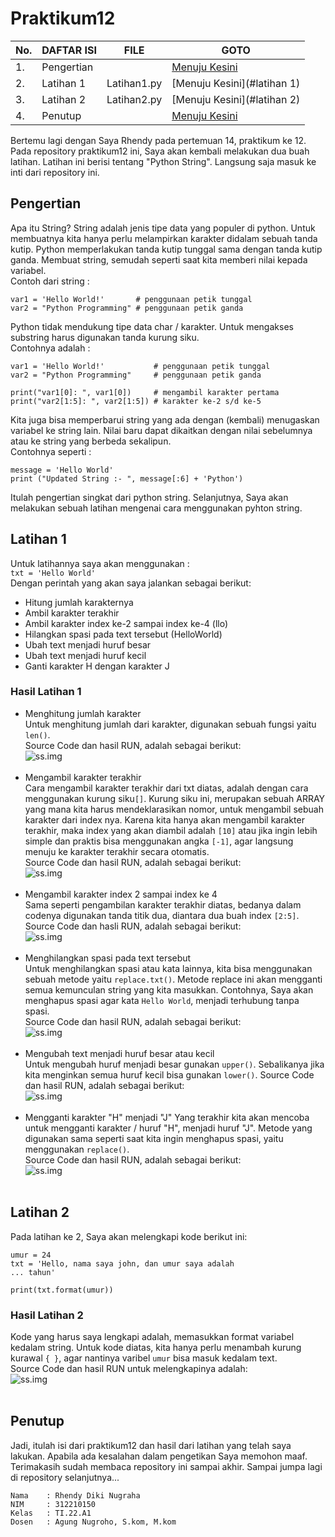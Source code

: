 # Praktikum12
| No.| DAFTAR ISI | FILE        | GOTO                         |
|----|------------|-------------|------------------------------|
| 1. | Pengertian |             | [Menuju Kesini](#pengertian) |
| 2. | Latihan 1  | Latihan1.py | [Menuju Kesini](#latihan 1)  |
| 3. | Latihan 2  | Latihan2.py | [Menuju Kesini](#latihan 2)  |
| 4. | Penutup    |             | [Menuju Kesini](#penutup)    |

Bertemu lagi dengan Saya Rhendy pada pertemuan 14, praktikum ke 12. Pada repository praktikum12 ini,  Saya akan kembali
melakukan dua buah latihan. Latihan ini berisi tentang "Python String". Langsung saja masuk ke inti dari repository ini.

## Pengertian
Apa itu String? String adalah jenis tipe data yang populer di python. Untuk membuatnya kita hanya perlu melampirkan
karakter didalam sebuah tanda kutip. Python memperlakukan tanda kutip tunggal sama dengan tanda kutip ganda. Membuat 
string, semudah seperti saat kita memberi nilai kepada variabel.<br/>
Contoh dari string :<br/>
```
var1 = 'Hello World!'       # penggunaan petik tunggal
var2 = "Python Programming" # penggunaan petik ganda
```
Python tidak mendukung tipe data char / karakter. Untuk mengakses substring harus digunakan tanda kurung siku.<br/>
Contohnya adalah :
```
var1 = 'Hello World!'           # penggunaan petik tunggal
var2 = "Python Programming"     # penggunaan petik ganda

print("var1[0]: ", var1[0])     # mengambil karakter pertama
print("var2[1:5]: ", var2[1:5]) # karakter ke-2 s/d ke-5
```
Kita juga bisa memperbarui string yang ada dengan (kembali) menugaskan variabel ke string lain. Nilai baru dapat 
dikaitkan dengan nilai sebelumnya atau ke string yang berbeda sekalipun.<br/>
Contohnya seperti :
```
message = 'Hello World'
print ("Updated String :- ", message[:6] + 'Python')
```
Itulah pengertian singkat dari python string. Selanjutnya, Saya akan melakukan sebuah latihan mengenai cara menggunakan
pyhton string.<br/>
## Latihan 1
Untuk latihannya saya akan menggunakan :<br/>
```txt = 'Hello World'```<br/>
Dengan perintah yang akan saya jalankan sebagai berikut:<br/>
- Hitung jumlah karakternya
- Ambil karakter terakhir
- Ambil karakter index ke-2 sampai index ke-4 (llo)
- Hilangkan spasi pada text tersebut (HelloWorld)
- Ubah text menjadi huruf besar
- Ubah text menjadi huruf kecil
- Ganti karakter H dengan karakter J
### Hasil Latihan 1
- Menghitung jumlah karakter<br/>
Untuk menghitung jumlah dari karakter, digunakan sebuah fungsi yaitu ``len()``.<br/>
Source Code dan hasil RUN, adalah sebagai berikut:<br/>
![ss.img](Screenshots/ss1.png)<br/><br/>
- Mengambil karakter terakhir<br/>
Cara mengambil karakter terakhir dari txt diatas, adalah dengan cara menggunakan kurung siku``[]``.
Kurung siku ini, merupakan sebuah ARRAY yang mana kita harus mendeklarasikan nomor, untuk mengambil sebuah karakter dari 
index nya. Karena kita hanya akan mengambil karakter terakhir, maka index yang akan diambil adalah ``[10]`` atau jika 
ingin lebih simple dan praktis bisa menggunakan angka ``[-1]``, agar langsung menuju ke karakter terakhir secara otomatis.<br/>
Source Code dan hasil RUN, adalah sebagai berikut:<br/>
![ss.img](Screenshots/ss2.png)<br/><br/>
- Mengambil karakter index 2 sampai index ke 4<br/>
Sama seperti pengambilan karakter terakhir diatas, bedanya dalam codenya digunakan tanda titik dua, diantara dua buah index ``[2:5]``.<br/>
Source Code dan hasli RUN, adalah sebagai berikut:<br/>
![ss.img](Screenshots/ss3.png)<br/><br/>
- Menghilangkan spasi pada text tersebut<br/>
Untuk menghilangkan spasi atau kata lainnya, kita bisa menggunakan sebuah metode yaitu ``replace.txt()``. Metode replace 
ini akan mengganti semua kemunculan string yang kita masukkan. Contohnya, Saya akan menghapus spasi agar kata ``Hello World``, menjadi
terhubung tanpa spasi.<br/>
Source Code dan hasil RUN, adalah sebagai berikut:<br/>
![ss.img](Screenshots/ss4.png)<br/><br/>
- Mengubah text menjadi huruf besar atau kecil<br/>
Untuk mengubah huruf menjadi besar gunakan ``upper()``. Sebalikanya jika kita menginkan semua huruf kecil bisa gunakan ``lower()``.
Source Code dan hasil RUN, adalah sebagai berikut:<br/>
![ss.img](Screenshots/ss5.png)<br/><br/>
- Mengganti karakter "H" menjadi "J"
Yang terakhir kita akan mencoba untuk mengganti karakter / huruf "H", menjadi huruf "J". Metode yang digunakan sama seperti
saat kita ingin menghapus spasi, yaitu menggunakan ``replace()``.<br/>
Source Code dan hasil RUN, adalah sebagai berikut:<br/>
![ss.img](Screenshots/ss6.png)<br/><br/> 

## Latihan 2
Pada latihan ke 2, Saya akan melengkapi kode berikut ini:<br/>
```
umur = 24
txt = 'Hello, nama saya john, dan umur saya adalah
... tahun'

print(txt.format(umur))
```
### Hasil Latihan 2
Kode yang harus saya lengkapi adalah, memasukkan format variabel kedalam string. Untuk kode diatas, kita hanya perlu menambah 
kurung kurawal ``{ }``, agar nantinya varibel ``umur`` bisa masuk kedalam text.<br/>
Source Code dan hasil RUN untuk melengkapinya adalah:<br/>
![ss.img](Screenshots/ss7.png)<br/><br/> 

## Penutup
Jadi, itulah isi dari praktikum12 dan hasil dari latihan yang telah saya lakukan. Apabila ada kesalahan dalam pengetikan 
Saya memohon maaf. Terimakasih sudah membaca repository ini sampai akhir. Sampai jumpa lagi di repository selanjutnya...
```
Nama    : Rhendy Diki Nugraha
NIM     : 312210150
Kelas   : TI.22.A1
Dosen   : Agung Nugroho, S.kom, M.kom
```